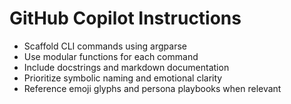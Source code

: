 # GitHub Copilot Instructions
- Scaffold CLI commands using argparse
- Use modular functions for each command
- Include docstrings and markdown documentation
- Prioritize symbolic naming and emotional clarity
- Reference emoji glyphs and persona playbooks when relevant